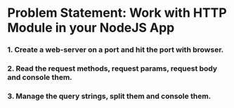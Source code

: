 # Problem Statement: Work with HTTP Module in your NodeJS App

### 1. Create a web-server on a port and hit the port with browser.
### 2. Read the request methods, request params, request body and console them.
### 3. Manage the query strings, split them and console them.
